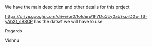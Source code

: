 We have the main desciption and other details for this project

https://drive.google.com/drive/u/0/folders/1F7Du5Ey0ab9xprD0w_f8-yAbXt_sB8OP has the datset we will have to use

Regards

Vishnu
